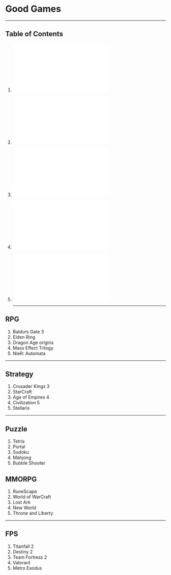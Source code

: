 # **Good Games**

---

## **Table of Contents** 

1. ![RPG](/my-listicle.md#rpg)
2. ![Strategy](/my-listicle.md#strategy)
3. ![Puzzle](/my-listicle.md#puzzle)
4. ![MMORPG](/my-listicle.md#mmorpg)
5. ![FPS](/my-listicle.md#fps)

   ---

 ## **RPG**

 1. Baldurs Gate 3
 2. Elden Ring
 3. Dragon Age origins
 4. Mass Effect Trilogy
 5. NieR: Automata

 ---

 ## **Strategy**

 1. Crusader Kings 3
 2. StarCraft
 3. Age of Empires 4
 4. Civilization 5
 5. Stellaris

 ---

 ## **Puzzle**

 1. Tetris
 2. Portal
 3. Sudoku
 4. Mahjong
 5. Bubble Shooter

 ## **MMORPG**
 1. RuneScape
 2. World of WarCraft
 3. Lost Ark
 4. New World
 5. Throne and Liberty

 ---

 ## **FPS**
 1. Titanfall 2
 2. Destiny 2
 3. Team Fortress 2
 4. Valorant
 5. Metro Exodus
